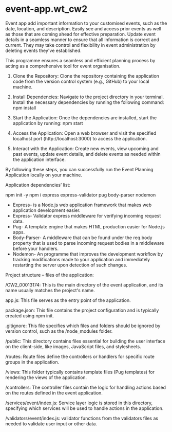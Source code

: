 # event-app.wt_cw2

Event app add important information to your customised events, such as the date, location, and description.
Easily see and access prior events as well as those that are coming ahead for effective preparation.
Update event details in a seamless manner to ensure that all information is correct and current.
They may take control and flexibility in event administration by deleting events they've established.


This programme ensures a seamless and efficient planning process by acting as a comprehensive tool for event organisation.


1. Clone the Repository:
    Clone the repository containing the application code from the version control system (e.g., GitHub) to your local machine.

2. Install Dependencies:
    Navigate to the project directory in your terminal.
    Install the necessary dependencies by running the following command: npm install

3. Start the Application:
    Once the dependencies are installed, start the application by running: npm start

4. Access the Application:
    Open a web browser and visit the specified localhost port (http://localhost:3000) to access the application.

5. Interact with the Application:
    Create new events, view upcoming and past events, update event details, and delete events as needed within the application interface.

By following these steps, you can successfully run the Event Planning Application locally on your machine.


Application dependencies’ list:

npm init -y
npm i express express-validator pug body-parser nodemon

 * Express- is a Node.js web application framework that makes web application development easier.
 * Express- Validator express middleware for verifying incoming request data.
 * Pug- A template engine that makes HTML production easier for Node.js apps.
 * Body-Parser- A middleware that can be found under the req.body property that is used to parse incoming request   bodies in a middleware before your handlers.
 * Nodemon- An programme that improves the development workflow by tracking modifications made to your application and immediately restarting the server upon detection of such changes.

Project structure – files of the application:

/CW2_00013174: This is the main directory of the event application, and its name usually matches the project's name.

app.js: This file serves as the entry point of the application.

package.json: This file contains the project configuration and is typically created using npm init.

.gitignore: This file specifies which files and folders should be ignored by version control, such as the /node_modules folder.

/public: This directory contains files essential for building the user interface on the client-side, like images, JavaScript files, and stylesheets.

/routes: Route files define the controllers or handlers for specific route groups in the application.

/views: This folder typically contains template files (Pug templates) for rendering the views of the application.

/controllers: The controller files contain the logic for handling actions based on the routes defined in the event application.

/services/event/index.js: Service layer logic is stored in this directory, specifying which services will be used to handle actions in the application.

/validators/event/index.js:  validator functions from the validators files as needed to validate user input or other data.